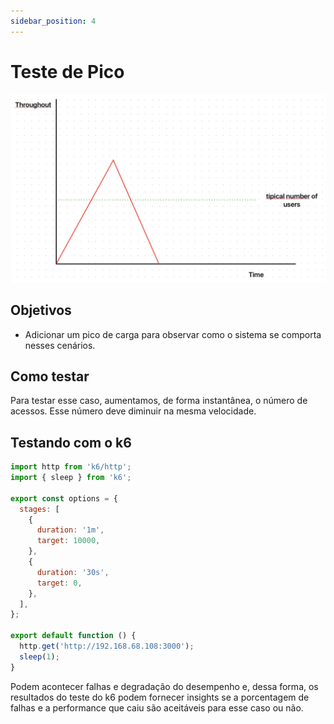```yaml
---
sidebar_position: 4
---
```


# Teste de Pico

![representação gráfica de um teste de pico](./images/teste-de-pico.png)

## Objetivos

- Adicionar um pico de carga para observar como o sistema se comporta nesses cenários.

## Como testar

Para testar esse caso, aumentamos, de forma instantânea, o número de acessos. Esse número deve diminuir na mesma velocidade.

## Testando com o k6

```javascript
import http from 'k6/http';
import { sleep } from 'k6';

export const options = {
  stages: [
    {
      duration: '1m',
      target: 10000,
    },
    {
      duration: '30s',
      target: 0,
    },
  ],
};

export default function () {
  http.get('http://192.168.68.108:3000');
  sleep(1);
}
```

Podem acontecer falhas e degradação do desempenho e, dessa forma, os resultados do teste do k6 podem fornecer insights se a porcentagem de falhas e a performance que caiu são aceitáveis para esse caso ou não.
